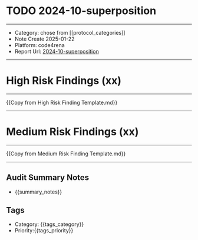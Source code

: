 # TODO 2024-10-superposition
---
- Category: chose from [[protocol_categories]]
- Note Create 2025-01-22
- Platform: code4rena
- Report Url: [2024-10-superposition](https://code4rena.com/reports/2024-10-superposition)
---
# High Risk Findings (xx)

---

{{Copy from High Risk Finding Template.md}}

---

# Medium Risk Findings (xx)

---

{{Copy from Medium Risk Finding Template.md}}

---

## Audit Summary Notes
- {{summary_notes}}

## Tags
- Category: {{tags_category}}
- Priority:{{tags_priority}}